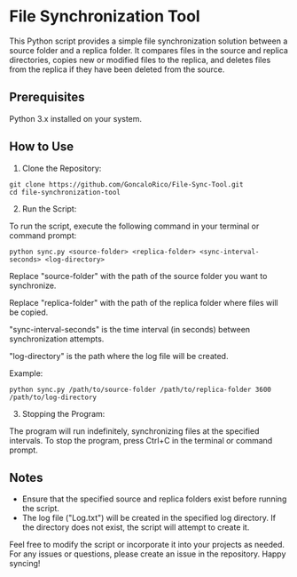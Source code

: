 # File Synchronization Tool
This Python script provides a simple file synchronization solution between a source folder and a replica folder. It compares files in the source and replica directories, copies new or modified files to the replica, and deletes files from the replica if they have been deleted from the source.

## Prerequisites
Python 3.x installed on your system.

## How to Use
1. Clone the Repository:
   
```
git clone https://github.com/GoncaloRico/File-Sync-Tool.git
cd file-synchronization-tool
```

2. Run the Script:

To run the script, execute the following command in your terminal or command prompt:

```
python sync.py <source-folder> <replica-folder> <sync-interval-seconds> <log-directory>
```

Replace "source-folder" with the path of the source folder you want to synchronize.

Replace "replica-folder" with the path of the replica folder where files will be copied.

"sync-interval-seconds" is the time interval (in seconds) between synchronization attempts.

"log-directory" is the path where the log file will be created.

Example:

```
python sync.py /path/to/source-folder /path/to/replica-folder 3600 /path/to/log-directory
```

3. Stopping the Program:

The program will run indefinitely, synchronizing files at the specified intervals. To stop the program, press Ctrl+C in the terminal or command prompt.

## Notes
- Ensure that the specified source and replica folders exist before running the script.
- The log file ("Log.txt") will be created in the specified log directory. If the directory does not exist, the script will attempt to create it.

Feel free to modify the script or incorporate it into your projects as needed. For any issues or questions, please create an issue in the repository. Happy syncing!
